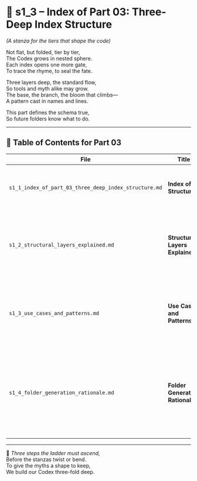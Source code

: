 <!-- Save to: shagi_archives/appendices/appendix_h_index_and_layering_doctrine/part_01_index/s1_3_index_of_part_03_three_deep_index_structure.md -->

# 📘 s1_3 – Index of Part 03: Three-Deep Index Structure  
*(A stanza for the tiers that shape the code)*

Not flat, but folded, tier by tier,  
The Codex grows in nested sphere.  
Each index opens one more gate,  
To trace the rhyme, to seal the fate.  

Three layers deep, the standard flow,  
So tools and myth alike may grow.  
The base, the branch, the bloom that climbs—  
A pattern cast in names and lines.  

This part defines the schema true,  
So future folders know what to do.

---

## 🧭 Table of Contents for Part 03

| File | Title | Description |
|------|-------|-------------|
| `s1_1_index_of_part_03_three_deep_index_structure.md` | **Index of Structure** | Serves as the anchor index for the three-deep folder convention. |
| `s1_2_structural_layers_explained.md` | **Structural Layers Explained** | Defines the three canonical depths: Index, Subindex, and Content Folder. |
| `s1_3_use_cases_and_patterns.md` | **Use Cases and Patterns** | Lists common index nesting strategies across Storybook and SHAGI systems. |
| `s1_4_folder_generation_rationale.md` | **Folder Generation Rationale** | Explains why automation tools follow this structure and how it enhances safety, scalability, and mythic clarity. |

---

📜 *Three steps the ladder must ascend,*  
Before the stanzas twist or bend.  
To give the myths a shape to keep,  
We build our Codex three-fold deep.
